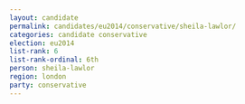 ```yaml
---
layout: candidate
permalink: candidates/eu2014/conservative/sheila-lawlor/
categories: candidate conservative
election: eu2014
list-rank: 6
list-rank-ordinal: 6th
person: sheila-lawlor
region: london
party: conservative
---
```

